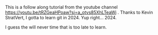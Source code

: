 This is a follow along tutorial from the youtube channel https://youtu.be/tRZGeaHPoaw?si=a_otvs85XhLTeaWj . Thanks to Kevin StratVert, I gotta to learn git in 2024. Yup right... 2024.

I guess the will never time that is too late to learn.
